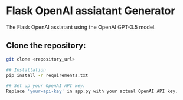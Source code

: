 # Flask OpenAI assiatant Generator

 The Flask OpenAI assiatant using the OpenAI GPT-3.5 model.
  
## Clone the repository:

```bash
git clone <repository_url>

## Installation
pip install -r requirements.txt

## Set up your OpenAI API key:
Replace 'your-api-key' in app.py with your actual OpenAI API key.

